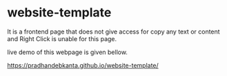 # website-template
It is a frontend page that does not give access for copy any text or content and Right Click is unable for this page.

live demo of this webpage is given bellow.

https://pradhandebkanta.github.io/website-template/
